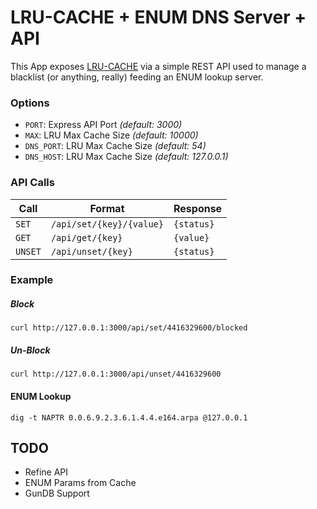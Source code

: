 # LRU-CACHE + ENUM DNS Server + API

This App exposes [LRU-CACHE](https://www.npmjs.com/package/lru-cache) via a simple REST API used to manage a blacklist (or anything, really) feeding an ENUM lookup server.

### Options
* ```PORT```: Express API Port _(default: 3000)_
* ```MAX```:  LRU Max Cache Size _(default: 10000)_
* ```DNS_PORT```:  LRU Max Cache Size _(default: 54)_
* ```DNS_HOST```:  LRU Max Cache Size _(default: 127.0.0.1)_

### API Calls

| Call  	    | Format  	| Response  |
|---	    |---	|---  |
| ```SET```  	  | ```/api/set/{key}/{value}```  	| ```{status}``` |
| ```GET```  	  | ```/api/get/{key}```  	| ```{value}``` |
| ```UNSET```  	| ```/api/unset/{key}```  	| ```{status}``` |


### Example
##### Block
```
curl http://127.0.0.1:3000/api/set/4416329600/blocked

```
##### Un-Block
```
curl http://127.0.0.1:3000/api/unset/4416329600

```

#### ENUM Lookup
```
dig -t NAPTR 0.0.6.9.2.3.6.1.4.4.e164.arpa @127.0.0.1
```


## TODO

* Refine API
* ENUM Params from Cache
* GunDB Support
